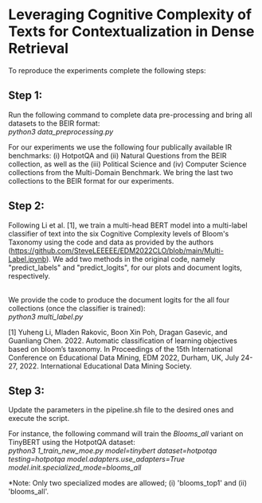 # Leveraging Cognitive Complexity of Texts for Contextualization in Dense Retrieval

To reproduce the experiments complete the following steps:

## Step 1:
Run the following command to complete data pre-processing and bring all datasets to the BEIR format: <br>
<em>python3 data_preprocessing.py</em>

For our experiments we use the following four publically available IR benchmarks: (i) HotpotQA and (ii) Natural Questions from the BEIR collection, as well as the (iii) Political Science and (iv) Computer Science collections from the Multi-Domain Benchmark. We bring the last two collections to the BEIR format for our experiments.

## Step 2:
Following Li et al. [1], we train a multi-head BERT model into a multi-label classifier of text into the six Cognitive Complexity levels of Bloom's Taxonomy using the code and data as provided by the authors (https://github.com/SteveLEEEEE/EDM2022CLO/blob/main/Multi-Label.ipynb).
We add two methods in the original code, namely "predict_labels" and "predict_logits", for our plots and document logits, respectively. <br><br>

We provide the code to produce the document logits for the all four collections (once the classifier is trained): <br>
<em>python3 multi_label.py</em>

[1] Yuheng Li, Mladen Rakovic, Boon Xin Poh, Dragan Gasevic, and Guanliang Chen. 2022. Automatic classification of learning objectives based on bloom’s taxonomy. In Proceedings of the 15th International Conference on Educational Data Mining, EDM 2022, Durham, UK, July 24-27, 2022. International Educational Data Mining Society.

## Step 3:
Update the parameters in the pipeline.sh file to the desired ones and execute the script.

For instance, the following command will train the <em>Blooms_all</em> variant on TinyBERT using the HotpotQA dataset: <br>
<em>python3 1_train_new_moe.py model=tinybert dataset=hotpotqa testing=hotpotqa model.adapters.use_adapters=True model.init.specialized_mode=blooms_all</em>

*Note: Only two specialized modes are allowed; (i) 'blooms_top1' and (ii) 'blooms_all'.